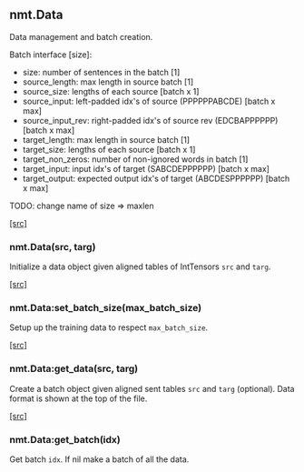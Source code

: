 <a name="nmt.Data.dok"></a>


## nmt.Data ##

 Data management and batch creation.

Batch interface [size]:

  * size: number of sentences in the batch [1]
  * source_length: max length in source batch [1]
  * source_size:  lengths of each source [batch x 1]
  * source_input:  left-padded idx's of source (PPPPPPABCDE) [batch x max]
  * source_input_rev: right-padded  idx's of source rev (EDCBAPPPPPP) [batch x max]
  * target_length: max length in source batch [1]
  * target_size: lengths of each source [batch x 1]
  * target_non_zeros: number of non-ignored words in batch [1]
  * target_input: input idx's of target (SABCDEPPPPPP) [batch x max]
  * target_output: expected output idx's of target (ABCDESPPPPPP) [batch x max]

 TODO: change name of size => maxlen


<a class="entityLink" href="https://github.com/opennmt/opennmt/blob/4c0bcf611742747cff93bca11bed1ae0ffc5e078/lib/data.lua#L46">[src]</a>
<a name="nmt.Data"></a>


### nmt.Data(src, targ) ###

 Initialize a data object given aligned tables of IntTensors `src`
  and `targ`.


<a class="entityLink" href="https://github.com/opennmt/opennmt/blob/4c0bcf611742747cff93bca11bed1ae0ffc5e078/lib/data.lua#L53">[src]</a>
<a name="nmt.Data:set_batch_size"></a>


### nmt.Data:set_batch_size(max_batch_size) ###

 Setup up the training data to respect `max_batch_size`. 

<a class="entityLink" href="https://github.com/opennmt/opennmt/blob/4c0bcf611742747cff93bca11bed1ae0ffc5e078/lib/data.lua#L103">[src]</a>
<a name="nmt.Data:get_data"></a>


### nmt.Data:get_data(src, targ) ###

 Create a batch object given aligned sent tables `src` and `targ`
  (optional). Data format is shown at the top of the file.


<a class="entityLink" href="https://github.com/opennmt/opennmt/blob/4c0bcf611742747cff93bca11bed1ae0ffc5e078/lib/data.lua#L158">[src]</a>
<a name="nmt.Data:get_batch"></a>


### nmt.Data:get_batch(idx) ###

 Get batch `idx`. If nil make a batch of all the data. 
